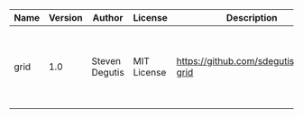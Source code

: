 | Name | Version | Author | License | Description | Homepage |
|------|---------|--------|---------|-------------|----------|
| grid | 1.0     | Steven Degutis | MIT License | https://github.com/sdegutis/hydra-grid | Utilities for tiling your windows along a semi-customizable grid. |
